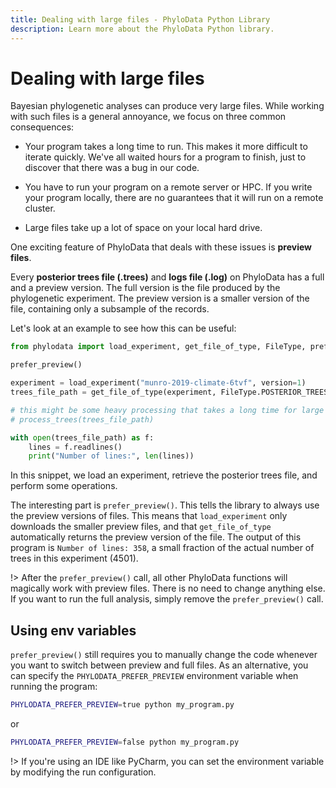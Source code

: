```yaml
---
title: Dealing with large files - PhyloData Python Library
description: Learn more about the PhyloData Python library.
---
```


# Dealing with large files

Bayesian phylogenetic analyses can produce very large files. While working with such files is a general annoyance, we focus on three common consequences:

- Your program takes a long time to run. This makes it more difficult to iterate quickly. We've all waited hours for a program to finish, just to discover that there was a bug in our code.

- You have to run your program on a remote server or HPC. If you write your program locally, there are no guarantees that it will run on a remote cluster.

- Large files take up a lot of space on your local hard drive.

One exciting feature of PhyloData that deals with these issues is **preview files**.

Every **posterior trees file (.trees)** and **logs file (.log)** on PhyloData has a full and a preview version. The full version is the file produced by the phylogenetic experiment. The preview version is a smaller version of the file, containing only a subsample of the records.

Let's look at an example to see how this can be useful:

```python
from phylodata import load_experiment, get_file_of_type, FileType, prefer_preview

prefer_preview()

experiment = load_experiment("munro-2019-climate-6tvf", version=1)
trees_file_path = get_file_of_type(experiment, FileType.POSTERIOR_TREES).local_path

# this might be some heavy processing that takes a long time for large files
# process_trees(trees_file_path)

with open(trees_file_path) as f:
    lines = f.readlines()
    print("Number of lines:", len(lines))
```

In this snippet, we load an experiment, retrieve the posterior trees file, and perform some operations.

The interesting part is `prefer_preview()`. This tells the library to always use the preview versions of files. This means that `load_experiment` only downloads the smaller preview files, and that `get_file_of_type` automatically returns the preview version of the file. The output of this program is `Number of lines: 358`, a small fraction of the actual number of trees in this experiment (4501).

!> After the `prefer_preview()` call, all other PhyloData functions will magically work with preview files. There is no need to change anything else. If you want to run the full analysis, simply remove the `prefer_preview()` call.

## Using env variables

`prefer_preview()` still requires you to manually change the code whenever you want to switch between preview and full files. As an alternative, you can specify the `PHYLODATA_PREFER_PREVIEW` environment variable when running the program:

```bash
PHYLODATA_PREFER_PREVIEW=true python my_program.py
```

or

```bash
PHYLODATA_PREFER_PREVIEW=false python my_program.py
```

!> If you're using an IDE like PyCharm, you can set the environment variable by modifying the run configuration.
